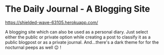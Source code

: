 # The Daily Journal - A Blogging Site

https://shielded-wave-63105.herokuapp.com/

A blogging site which can also be used as a personal diary.
Just select either the public or private option while creating a post to classify it as a public blogpost or as a private journal.
And...there's a dark theme for for the nocturnal peeps as well 😉 ! 
